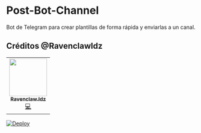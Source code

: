 # Post-Bot-Channel

Bot de Telegram para crear plantillas de forma rápida y enviarlas a un canal.

## Créditos @Ravenclawldz

<table>
  <tr>
    <td align="center"><a href="http://showwcase.com/ravenclawldz"><img src="https://avatars.githubusercontent.com/u/68219934?v=4" width="100px;" alt=""/><br /><sub><b>Ravenclaw.ldz</b></sub></a><br /><a href="https://github.com/KeimaSenpai/Post-Bot-Channel/commits?author=ravenclawldz" title="Code">💻</a></td>
  </tr>
</table>





[![Deploy](https://www.herokucdn.com/deploy/button.svg)](https://heroku.com/deploy)

